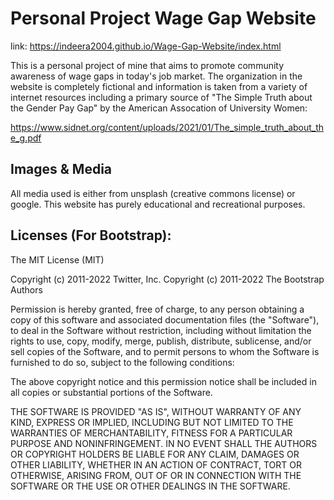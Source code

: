 # Personal Project Wage Gap Website 

link: https://indeera2004.github.io/Wage-Gap-Website/index.html

This is a personal project of mine that aims to promote community awareness of wage gaps in today's job market. The organization in the website is completely fictional and information is taken from a variety of internet resources including a primary source of "The Simple Truth about the Gender Pay Gap" by the American Assocation of University Women: 

https://www.sidnet.org/content/uploads/2021/01/The_simple_truth_about_the_g.pdf


## Images & Media 

All media used is either from unsplash (creative commons license) or google. This website has purely educational and recreational purposes. 

## Licenses (For Bootstrap): 

The MIT License (MIT)

Copyright (c) 2011-2022 Twitter, Inc.
Copyright (c) 2011-2022 The Bootstrap Authors

Permission is hereby granted, free of charge, to any person obtaining a copy
of this software and associated documentation files (the "Software"), to deal
in the Software without restriction, including without limitation the rights
to use, copy, modify, merge, publish, distribute, sublicense, and/or sell
copies of the Software, and to permit persons to whom the Software is
furnished to do so, subject to the following conditions:

The above copyright notice and this permission notice shall be included in
all copies or substantial portions of the Software.

THE SOFTWARE IS PROVIDED "AS IS", WITHOUT WARRANTY OF ANY KIND, EXPRESS OR
IMPLIED, INCLUDING BUT NOT LIMITED TO THE WARRANTIES OF MERCHANTABILITY,
FITNESS FOR A PARTICULAR PURPOSE AND NONINFRINGEMENT. IN NO EVENT SHALL THE
AUTHORS OR COPYRIGHT HOLDERS BE LIABLE FOR ANY CLAIM, DAMAGES OR OTHER
LIABILITY, WHETHER IN AN ACTION OF CONTRACT, TORT OR OTHERWISE, ARISING FROM,
OUT OF OR IN CONNECTION WITH THE SOFTWARE OR THE USE OR OTHER DEALINGS IN
THE SOFTWARE.
